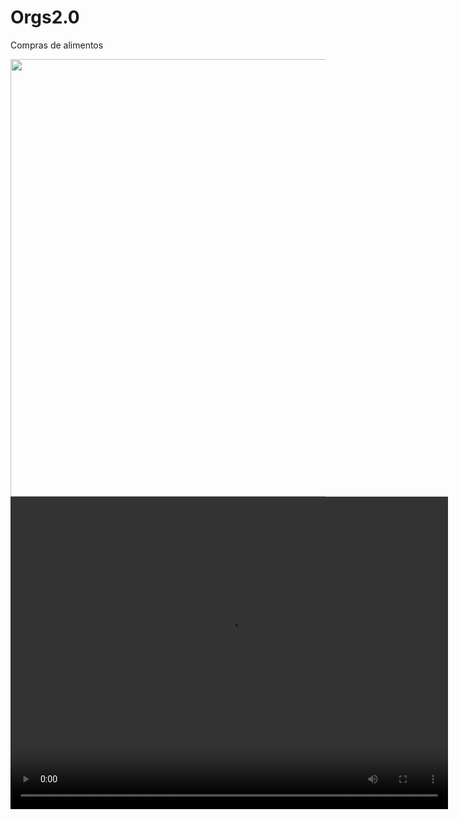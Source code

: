 # Orgs2.0
Compras de alimentos
<div align="center">
<img src="https://user-images.githubusercontent.com/111712206/232320636-ece839ac-14dd-467a-a9d2-84b5f4fd2c44.png" width="700px"/>
</div>


<div align="center">
<video src="https://user-images.githubusercontent.com/111712206/232321622-c128971c-e6ff-42fd-a2c1-f999a4efef56.gif" width="700px" height="500px"
       </video>
</div>
